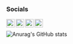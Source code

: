 ### Socials
[<img align="left" alt="https://www.youtube.com/user/TeoTechnicTaken" width="22px" src="https://cdn.jsdelivr.net/npm/simple-icons@3.13.0/icons/youtube.svg" />][youtube]
[<img align="left" alt="Luis Mangubat | LinkedIn" width="22px" src="https://cdn.jsdelivr.net/npm/simple-icons@v3/icons/linkedin.svg" />][linkedin]
[<img align="left" alt="Luis Mangubat | Instagram" width="22px" src="https://cdn.jsdelivr.net/npm/simple-icons@v3/icons/kaggle.svg" />][instagram]
[<img align="left" alt="Luis Mangubat | Instagram" width="22px" src="https://cdn.jsdelivr.net/npm/simple-icons@v3/icons/instagram.svg" />][instagram]
<br />

[youtube]: https://www.youtube.com/user/TeoTechnicTaken
[instagram]: https://instagram.com/thepipedream_
[linkedin]: https://linkedin.com/in/joseluismangubat
[Kaggle]: https://www.kaggle.com/luismangubat

![Anurag's GitHub stats](https://github-readme-stats.vercel.app/api?username=teoilie&show_icons=true&theme=dracula)
